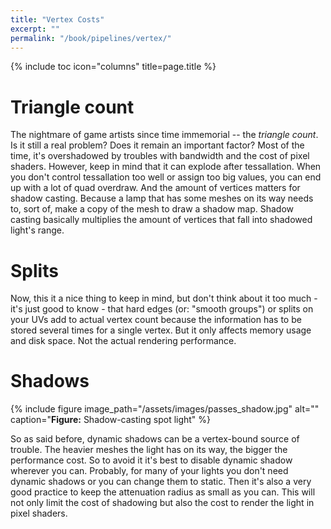 ```yaml
---
title: "Vertex Costs"
excerpt: ""
permalink: "/book/pipelines/vertex/"
---
```


{% include toc icon="columns" title=page.title %}

# Triangle count

The nightmare of game artists since time immemorial -- the _triangle count_. Is it still a real problem? Does it remain an important factor? Most of the time, it's overshadowed by troubles with bandwidth and the cost of pixel shaders. However, keep in mind that it can explode after tessallation. When you don't control tessallation too well or assign too big values, you can end up with a lot of quad overdraw. And the amount of vertices matters for shadow casting. Because a lamp that has some meshes on its way needs to, sort of, make a copy of the mesh to draw a shadow map. Shadow casting basically multiplies the amount of vertices that fall into shadowed light's range.

# Splits

Now, this it a nice thing to keep in mind, but don't think about it too much - it's just good to know - that hard edges (or: "smooth groups") or splits on your UVs add to actual vertex count because the information has to be stored several times for a single vertex. But it only affects memory usage and disk space. Not the actual rendering performance.

# Shadows

{% include figure image_path="/assets/images/passes_shadow.jpg" alt="" caption="__Figure:__ Shadow-casting spot light" %}

So as said before, dynamic shadows can be a vertex-bound source of trouble. The heavier meshes the light has on its way, the bigger the performance cost. So to avoid it it's best to disable dynamic shadow wherever you can. Probably, for many of your lights you don't need dynamic shadows or you can change them to static. Then it's also a very good practice to keep the attenuation radius as small as you can. This will not only limit the cost of shadowing but also the cost to render the light in pixel shaders.
